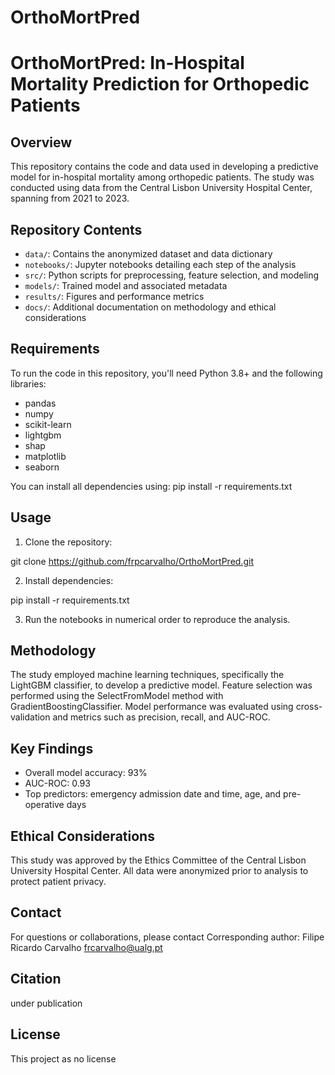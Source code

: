 # OrthoMortPred
# OrthoMortPred: In-Hospital Mortality Prediction for Orthopedic Patients

## Overview
This repository contains the code and data used in developing a predictive model for in-hospital mortality among orthopedic patients. The study was conducted using data from the Central Lisbon University Hospital Center, spanning from 2021 to 2023.

## Repository Contents
- `data/`: Contains the anonymized dataset and data dictionary
- `notebooks/`: Jupyter notebooks detailing each step of the analysis
- `src/`: Python scripts for preprocessing, feature selection, and modeling
- `models/`: Trained model and associated metadata
- `results/`: Figures and performance metrics
- `docs/`: Additional documentation on methodology and ethical considerations

## Requirements
To run the code in this repository, you'll need Python 3.8+ and the following libraries:
- pandas
- numpy
- scikit-learn
- lightgbm
- shap
- matplotlib
- seaborn

You can install all dependencies using:
pip install -r requirements.txt

## Usage
1. Clone the repository:

git clone https://github.com/frpcarvalho/OrthoMortPred.git

2. Install dependencies:

pip install -r requirements.txt

3. Run the notebooks in numerical order to reproduce the analysis.

## Methodology
The study employed machine learning techniques, specifically the LightGBM classifier, to develop a predictive model. Feature selection was performed using the SelectFromModel method with GradientBoostingClassifier. Model performance was evaluated using cross-validation and metrics such as precision, recall, and AUC-ROC.

## Key Findings
- Overall model accuracy: 93%
- AUC-ROC: 0.93
- Top predictors: emergency admission date and time, age, and pre-operative days

## Ethical Considerations
This study was approved by the Ethics Committee of the Central Lisbon University Hospital Center. All data were anonymized prior to analysis to protect patient privacy.

## Contact
For questions or collaborations, please contact Corresponding author: Filipe Ricardo Carvalho frcarvalho@ualg.pt


## Citation
under publication



## License
This project as no license
